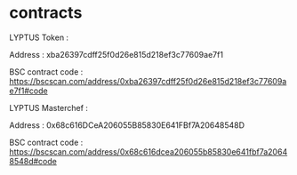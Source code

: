 # contracts

LYPTUS Token : 

Address : xba26397cdff25f0d26e815d218ef3c77609ae7f1

BSC contract code : https://bscscan.com/address/0xba26397cdff25f0d26e815d218ef3c77609ae7f1#code

LYPTUS Masterchef : 

Address : 0x68c616DCeA206055B85830E641FBf7A20648548D

BSC contract code : https://bscscan.com/address/0x68c616dcea206055b85830e641fbf7a20648548d#code


